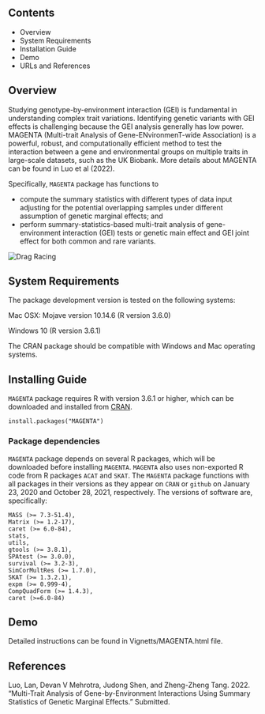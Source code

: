 Contents
--------

-   Overview
-   System Requirements
-   Installation Guide
-   Demo
-   URLs and References

Overview
--------

Studying genotype-by-environment interaction (GEI) is fundamental in
understanding complex trait variations. Identifying genetic variants
with GEI effects is challenging because the GEI analysis generally has
low power. MAGENTA (Multi-trait Analysis of Gene-ENvironmenT-wide
Association) is a powerful, robust, and computationally efficient method
to test the interaction between a gene and environmental groups on
multiple traits in large-scale datasets, such as the UK Biobank. More
details about MAGENTA can be found in Luo et al (2022).

Specifically, `MAGENTA` package has functions to

-   compute the summary statistics with different types of data input
    adjusting for the potential overlapping samples under different
    assumption of genetic marginal effects; and
-   perform summary-statistics-based multi-trait analysis of
    gene-environment interaction (GEI) tests or genetic main effect and
    GEI joint effect for both common and rare variants.

![Drag
Racing](%22C:\Users\luolan2\Project\MAGENTA\package\MAGENTA\vignettes\workflow.png%22)

System Requirements
-------------------

The package development version is tested on the following systems:

Mac OSX: Mojave version 10.14.6 (R version 3.6.0)

Windows 10 (R version 3.6.1)

The CRAN package should be compatible with Windows and Mac operating
systems.

Installing Guide
----------------

`MAGENTA` package requires R with version 3.6.1 or higher, which can be
downloaded and installed from [CRAN](https://cran.r-project.org/).

    install.packages("MAGENTA")

### Package dependencies

`MAGENTA` package depends on several R packages, which will be
downloaded before installing `MAGENTA`. `MAGENTA` also uses non-exported
R code from R packages `ACAT` and `SKAT`. The `MAGENTA` package
functions with all packages in their versions as they appear on `CRAN`
or `github` on January 23, 2020 and October 28, 2021, respectively. The
versions of software are, specifically:

    MASS (>= 7.3-51.4),
    Matrix (>= 1.2-17),
    caret (>= 6.0-84),
    stats,
    utils,
    gtools (>= 3.8.1),
    SPAtest (>= 3.0.0),
    survival (>= 3.2-3),
    SimCorMultRes (>= 1.7.0),
    SKAT (>= 1.3.2.1),
    expm (>= 0.999-4),
    CompQuadForm (>= 1.4.3),
    caret (>=6.0-84)

Demo
----

Detailed instructions can be found in Vignetts/MAGENTA.html file.

References
----------

Luo, Lan, Devan V Mehrotra, Judong Shen, and Zheng-Zheng Tang. 2022.
“Multi-Trait Analysis of Gene-by-Environment Interactions Using Summary
Statistics of Genetic Marginal Effects.” Submitted.
